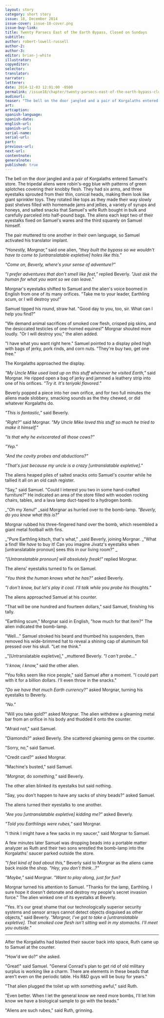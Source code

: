 ```yaml
---
layout: story
category: short story
issue: 18, December 2014
issue-cover: issue-18-cover.png
issue-buy-link:
title: Twenty Parsecs East of the Earth Bypass, Closed on Sundays
subtitle:
author: robert-lowell-russell
author-2:
author-3:
editor: brian-j-white
illustrator:
copyeditor:
selector:
translator:
narrator:
letterer:
date: 2014-12-03 12:01:00 -0500
permalink: /issue18/chapter/twenty-parsecs-east-of-the-earth-bypass-closed-on-sundays/
audiourl:
teaser: "The bell on the door jangled and a pair of Korgalaths entered Samuel's store."
art:
artcaption:
spanish-language:
spanish-date:
english-url:
spanish-url:
serial-name:
serial-url:
part:
previous-url:
next-url:
contentnote:
generalnote:
published: true
---
```


The bell on the door jangled and a pair of Korgalaths entered Samuel's store. The tripedal aliens were robin's-egg blue with patterns of green splotches covering their knobby flesh. They had six arms, and three eyestalks sprouted from their thin, conical heads, making them look like giant sprinkler toys. They rotated like tops as they made their way slowly past shelves filled with homemade jams and jellies, a variety of syrups and honeys, and salted snacks that Samuel's wife Ruth bought in bulk and carefully parceled into half-pound bags. The aliens each kept two of their eyestalks fixed on Samuel's wares and the third squarely on Samuel himself.

The pair muttered to one another in their own language, so Samuel activated his translator implant.

_"Honestly, Morgnar,"_ said one alien, _"they built the bypass so we _wouldn't_ have to come to [untranslatable expletive] holes like this."_

_"Come on, Beverly, where's your sense of adventure?"_

_"I prefer adventures that don't smell like feet,"_ replied Beverly. _"Just ask the human for what you want so we can leave."_

Morgnar's eyestalks shifted to Samuel and the alien's voice boomed in English from one of its many orifices. "Take me to your leader, Earthling scum, or I will destroy you!"

Samuel tipped his round, straw hat. "Good day to you, too, sir. What can I help you find?"

"We demand animal sacrifices of smoked cow flesh, crisped pig skins, and the desiccated testicles of one-horned equines!" Morgnar shouted more loudly. "Or I will destroy you," the alien added.

"I have what you want right here." Samuel pointed to a display piled high with bags of jerky, pork rinds, and corn nuts. "They're buy two, get one free."

The Korgalaths approached the display.

_"My Uncle Mike used load up on this stuff whenever he visited Earth,"_ said Morgnar. He ripped open a bag of jerky and jammed a leathery strip into one of his orifices. _"Try it. It's teriyaki flavored."_

Beverly popped a piece into her own orifice, and for two full minutes the aliens made slobbery, smacking sounds as the they chewed, or did whatever Korgalaths do.

_"This is fantastic,"_ said Beverly.

_"Right?"_ said Morgnar. _"My Uncle Mike loved this stuff so much he tried to make it himself."_

_"Is that why he eviscerated all those cows?"_

_"Yep."_

_"And the cavity probes and abductions?"_

_"That's just because my uncle is a crazy [untranslatable expletive]."_

The aliens heaped piles of salted snacks onto Samuel's counter while he tallied it all on an old cash register.

"Say," said Samuel. "Could I interest you two in some hand-crafted furniture?" He indicated an area of the store filled with wooden rocking chairs, tables, and a lava lamp duct-taped to a hydrogen bomb.

_"Oh my Xenu!" _said Morgnar as hurried over to the bomb-lamp. _"Beverly, do you know what this is?"_

Morgnar rubbed his three-fingered hand over the bomb, which resembled a giant metal football with fins.

_"Pure Earthling kitsch, that's what," _said Beverly, joining Morgnar. _"What a find! We _have_ to buy it! Can you imagine Jivatz's eyestalks when [untranslatable pronoun] sees this in our living room?" _

_"[Untranslatable pronoun] will absolutely freak!"_ replied Morgnar.

The aliens' eyestalks turned to fix on Samuel.

_"You think the human knows what he has?"_ asked Beverly.

_"I don't know, but let's play it cool. I'll talk while you probe his thoughts."_

The aliens approached Samuel at his counter.

"That will be one hundred and fourteen dollars," said Samuel, finishing his tally.

"Earthling scum," Morgnar said in English, "how much for that item?" The alien indicated the bomb-lamp.

"Well…" Samuel stroked his beard and thumbed his suspenders, then removed his wide-brimmed hat to reveal a shining cap of aluminum foil pressed over his skull. "Let me think."

_"[Untranslatable expletive]," _muttered Beverly. _"I can't probe…"_

_"I know, I know,"_ said the other alien.

"You folks seem like nice people," said Samuel after a moment. "I could part with it for a billion dollars. I'll even throw in the snacks."

_"Do we have that much Earth currency?"_ asked Morgnar, turning his eyestalks to Beverly.

_"No."_

"Will you take gold?" asked Morgnar. The alien withdrew a gleaming metal bar from an orifice in his body and thudded it onto the counter.

"Afraid not," said Samuel.

"Diamonds?" asked Beverly. She scattered gleaming gems on the counter.

"Sorry, no," said Samuel.

"Credit card?" asked Morgnar.

"Machine's busted," said Samuel.

_"Morgnar,_ do _something,"_ said Beverly.

The other alien blinked its eyestalks but said nothing.

"Say, you don't happen to have any sacks of shiny beads?" asked Samuel.

The aliens turned their eyestalks to one another.

_"Are you [untranslatable expletive] kidding me?"_ asked Beverly.

_"Told you Earthlings were rubes,"_ said Morgnar.

"I think I might have a few sacks in my saucer," said Morgnar to Samuel.

A few minutes later Samuel was dropping beads into a portable matter analyzer as Ruth and their two sons wrestled the bomb-lamp into the Korgalaths' saucer parked outside the store.

_"I feel kind of bad about this,"_ Beverly said to Morgnar as the aliens came back inside the shop. _"Hey, you don't think…?"_

_"Maybe,"_ said Morgnar. _"Want to play along, just for fun?_

Morgnar turned his attention to Samuel. "Thanks for the lamp, Earthling. I sure hope it doesn't detonate and destroy my people's secret invasion force." The alien winked one of its eyestalks at Beverly.

"Yes. It's our great shame that our technologically superior security systems and sensor arrays cannot detect objects disguised as other objects," said Beverly. _"Morgnar, I've got to take a [untranslatable expletive]. That smoked cow flesh isn't sitting well in my stomachs. I'll meet you outside."_

----

After the Korgalaths had blasted their saucer back into space, Ruth came up to Samuel at the counter.

"How'd we do?" she asked.

"Great!" said Samuel. "General Conrad's plan to get rid of old military surplus is working like a charm. There are elements in these beads that aren't even on the periodic table. His R&D guys will be busy for years."

"That alien plugged the toilet up with something awful," said Ruth.

"Even better. When I let the general know we need more bombs, I'll let him know we have a biological sample to go with the beads."

"Aliens are such rubes," said Ruth, grinning.
